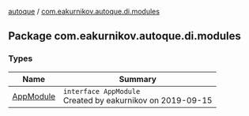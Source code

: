 [autoque](../index.md) / [com.eakurnikov.autoque.di.modules](./index.md)

## Package com.eakurnikov.autoque.di.modules

### Types

| Name | Summary |
|---|---|
| [AppModule](-app-module/index.md) | `interface AppModule`<br>Created by eakurnikov on 2019-09-15 |

